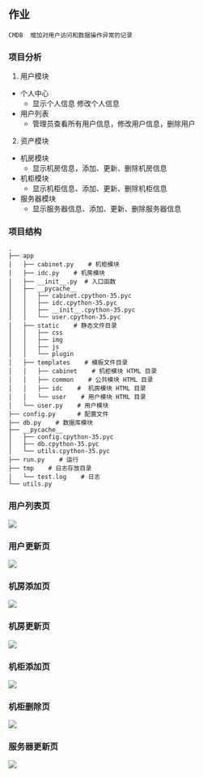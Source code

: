 ## 作业
```
CMDB  增加对用户访问和数据操作异常的记录
```

### 项目分析

1. 用户模块
  * 个人中心
    * 显示个人信息 修改个人信息
  * 用户列表
    * 管理员查看所有用户信息，修改用户信息，删除用户
  

2. 资产模块
  * 机房模块
    * 显示机房信息，添加、更新、删除机房信息
  * 机柜模块
    * 显示机柜信息、添加、更新、删除机柜信息
  * 服务器模块
	* 显示服务器信息、添加、更新、删除服务器信息


### 项目结构
```
.
├── app
│   ├── cabinet.py    # 机柜模块
│   ├── idc.py    # 机房模块
│   ├── __init__.py  # 入口函数
│   ├── __pycache__
│   │   ├── cabinet.cpython-35.pyc
│   │   ├── idc.cpython-35.pyc
│   │   ├── __init__.cpython-35.pyc
│   │   └── user.cpython-35.pyc
│   ├── static    # 静态文件目录
│   │   ├── css
│   │   ├── img
│   │   ├── js
│   │   └── plugin
│   ├── templates    # 模板文件目录
│   │   ├── cabinet    # 机柜模块 HTML 目录
│   │   ├── common    # 公共模块 HTML 目录
│   │   ├── idc    #  机房模块 HTML 目录
│   │   └── user    # 用户模块 HTML 目录
│   └── user.py    # 用户模块
├── config.py      # 配置文件
├── db.py    # 数据库模块
├── __pycache__
│   ├── config.cpython-35.pyc
│   ├── db.cpython-35.pyc
│   └── utils.cpython-35.pyc
├── run.py    # 运行
├── tmp    # 日志存放目录
│   └── test.log    # 日志
└── utils.py    

```

### 用户列表页
![](https://github.com/51reboot/actual-15-homework/raw/master/nine/yangyi/images/userlist.PNG)

### 用户更新页
![](https://github.com/51reboot/actual-15-homework/raw/master/nine/yangyi/images/updateuser.PNG)

### 机房添加页
![](https://github.com/51reboot/actual-15-homework/raw/master/nine/yangyi/images/idc_add.PNG)

### 机房更新页
![](https://github.com/51reboot/actual-15-homework/raw/master/nine/yangyi/images/idc_update.PNG)

### 机柜添加页
![](https://github.com/51reboot/actual-15-homework/raw/master/nine/yangyi/images/cabinetadd.PNG)

### 机柜删除页
![](https://github.com/51reboot/actual-15-homework/raw/master/nine/yangyi/images/cabinet_del.PNG)

### 服务器更新页
![](https://github.com/51reboot/actual-15-homework/raw/master/nine/yangyi/images/server_update.PNG)